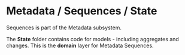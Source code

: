 # Metadata / Sequences / State

Sequences is part of the Metadata subsystem.
  
The **State** folder contains code for models - including aggregates and changes. This is the **domain** layer for Metadata Sequences.
